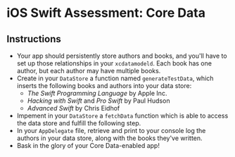 # iOS Swift Assessment: Core Data

## Instructions


* Your app should persistently store authors and books, and you'll have to set up those relationships in your `xcdatamodeld`. Each book has one author, but each author may have multiple books.
* Create in your `DataStore` a function named `generateTestData`, which inserts the following books and authors into your data store:
  * *The Swift Programming Language* by Apple Inc.
  * *Hacking with Swift* and *Pro Swift* by Paul Hudson
  * *Advanced Swift* by Chris Eidhof
* Impement in your `DataStore` a `fetchData` function which is able to access the data store and fulfill the following step.
* In your `AppDelegate` file, retrieve and print to your console log the authors in your data store, along with the books they've written.
* Bask in the glory of your Core Data-enabled app!
